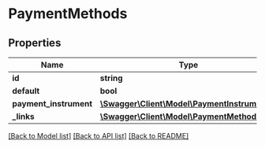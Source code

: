 # PaymentMethods

## Properties
Name | Type | Description | Notes
------------ | ------------- | ------------- | -------------
**id** | **string** |  | [optional] 
**default** | **bool** |  | [optional] 
**payment_instrument** | [**\Swagger\Client\Model\PaymentInstrument**](PaymentInstrument.md) |  | [optional] 
**_links** | [**\Swagger\Client\Model\PaymentMethodLinks**](PaymentMethodLinks.md) |  | [optional] 

[[Back to Model list]](../README.md#documentation-for-models) [[Back to API list]](../README.md#documentation-for-api-endpoints) [[Back to README]](../README.md)


